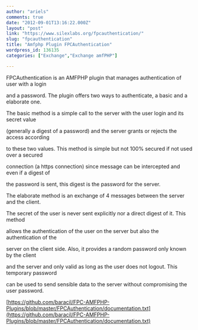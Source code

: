 ```yaml
---
author: "ariels"
comments: true
date: "2012-09-01T13:16:22.000Z"
layout: "post"
link: "https://www.silexlabs.org/fpcauthentication/"
slug: "fpcauthentication"
title: "Amfphp Plugin FPCAuthentication"
wordpress_id: 136135
categories: ["Exchange","Exchange amfPHP"]

---
```

FPCAuthentication is an AMFPHP plugin that manages authentication of user with a login




and a password. The plugin offers two ways to authenticate, a basic and a elaborate one.







The basic method is a simple call to the server with the user login and its secret value




(generally a digest of a password) and the server grants or rejects the access according




to these two values. This method is simple but not 100% secured if not used over a secured




connection (a https connection) since message can be intercepted and even if a digest of




the password is sent, this digest is the password for the server.







The elaborate method is an exchange of 4 messages between the server and the client.




The secret of the user is never sent explicitly nor a direct digest of it. This method




allows the authentication of the user on the server but also the authentication of the




server on the client side. Also, it provides a random password only known by the client




and the server and only valid as long as the user does not logout. This temporary password




can be used to send sensible data to the server without compromising the user password.







[https://github.com/baracil/FPC-AMFPHP-Plugins/blob/master/FPCAuthentication/documentation.txt](https://github.com/baracil/FPC-AMFPHP-Plugins/blob/master/FPCAuthentication/documentation.txt)

